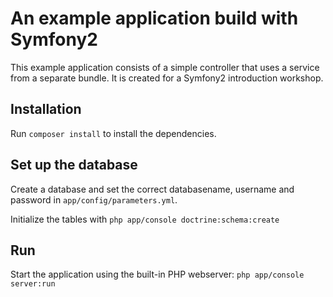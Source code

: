 An example application build with Symfony2
==========================================

This example application consists of a simple controller that uses a service 
from a separate bundle. It is created for a Symfony2 introduction workshop.

Installation
------------
Run `composer install` to install the dependencies.

Set up the database
-------------------
Create a database and set the correct databasename, username and password in
`app/config/parameters.yml`.

Initialize the tables with `php app/console doctrine:schema:create`


Run
---
Start the application using the built-in PHP webserver: `php app/console server:run`